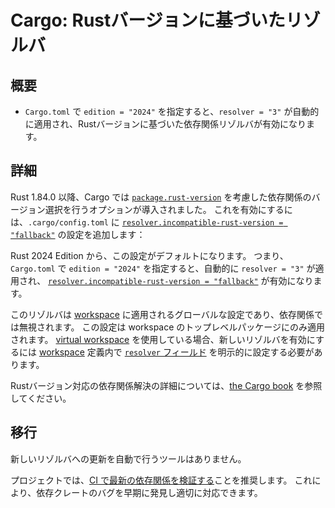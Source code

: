 <!--
# Cargo: Rust-version aware resolver
-->

# Cargo: Rustバージョンに基づいたリゾルバ

<!--
## Summary
-->

## 概要

<!--
- `edition = "2024"` implies `resolver = "3"` in `Cargo.toml` which enables a Rust-version aware dependency resolver.
-->

- `Cargo.toml` で `edition = "2024"` を指定すると、`resolver = "3"` が自動的に適用され、Rustバージョンに基づいた依存関係リゾルバが有効になります。

<!--
## Details
-->

## 詳細

<!--
Since Rust 1.84.0, Cargo has opt-in support for compatibility with
[`package.rust-version`] to be considered when selecting dependency versions
by setting [`resolver.incompatible-rust-version = "fallback"`] in `.cargo/config.toml`.
-->

Rust 1.84.0 以降、Cargo では [`package.rust-version`] を考慮した依存関係のバージョン選択を行うオプションが導入されました。
これを有効にするには、`.cargo/config.toml` に [`resolver.incompatible-rust-version = "fallback"`] の設定を追加します：

<!--
Starting in Rust 2024, this will be the default.
That is, writing `edition = "2024"` in `Cargo.toml` will imply `resolver = "3"`
which will imply [`resolver.incompatible-rust-version = "fallback"`].
-->

Rust 2024 Edition から、この設定がデフォルトになります。
つまり、`Cargo.toml` で `edition = "2024"` を指定すると、自動的に `resolver = "3"` が適用され、 [`resolver.incompatible-rust-version = "fallback"`] が有効になります。

<!--
The resolver is a global setting for a [workspace], and the setting is ignored in dependencies.
The setting is only honored for the top-level package of the workspace.
If you are using a [virtual workspace], you will still need to explicitly set the [`resolver` field]
in the `[workspace]` definition if you want to opt-in to the new resolver.
-->

このリゾルバは [workspace] に適用されるグローバルな設定であり、依存関係では無視されます。
この設定は workspace のトップレベルパッケージにのみ適用されます。
[virtual workspace] を使用している場合、新しいリゾルバを有効にするには [workspace] 定義内で [`resolver` フィールド] を明示的に設定する必要があります。

<!--
For more details on how Rust-version aware dependency resolution works, see [the Cargo book](../../cargo/reference/resolver.html#rust-version).
-->

Rustバージョン対応の依存関係解決の詳細については、[the Cargo book](https://doc.rust-lang.org/cargo/reference/resolver.html#rust-version) を参照してください。

<!--
[`package.rust-version`]: ../../cargo/reference/rust-version.html
[`resolver.incompatible-rust-version = "fallback"`]: ../../cargo/reference/config.html#resolverincompatible-rust-versions
[workspace]: ../../cargo/reference/workspaces.html
[virtual workspace]: ../../cargo/reference/workspaces.html#virtual-workspace
[`resolver` field]: ../../cargo/reference/resolver.html#resolver-versions
-->

[`package.rust-version`]: https://doc.rust-lang.org/cargo/reference/rust-version.html
[`resolver.incompatible-rust-version = "fallback"`]: https://doc.rust-lang.org/cargo/reference/config.html#resolverincompatible-rust-versions
[workspace]: https://doc.rust-lang.org/cargo/reference/workspaces.html
[virtual workspace]: https://doc.rust-lang.org/cargo/reference/workspaces.html#virtual-workspace
[`resolver` フィールド]: https://doc.rust-lang.org/cargo/reference/resolver.html#resolver-versions

<!--
## Migration
-->

## 移行

<!--
There are no automated migration tools for updating for the new resolver.
-->

新しいリゾルバへの更新を自動で行うツールはありません。

<!--
We recommend projects
[verify against the latest dependencies in CI](../../cargo/guide/continuous-integration.html#verifying-latest-dependencies)
to catch bugs in dependencies as soon as possible.
-->

プロジェクトでは、[CI で最新の依存関係を検証する](https://doc.rust-lang.org/cargo/guide/continuous-integration.html#verifying-latest-dependencies)ことを推奨します。
これにより、依存クレートのバグを早期に発見し適切に対応できます。